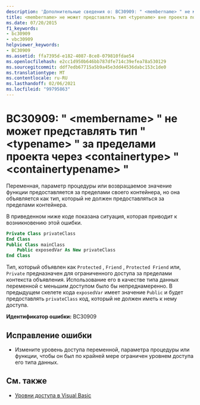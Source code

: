 ```yaml
---
description: 'Дополнительные сведения о: BC30909: " <membername> " не может представлять тип " <typename> " за пределами проекта через <containertype> "<containertypename>'
title: <membername> не может представлять тип <typename> вне проекта посредством <containertype><containertypename>
ms.date: 07/20/2015
f1_keywords:
- bc30909
- vbc30909
helpviewer_keywords:
- BC30909
ms.assetid: ffa7395d-e182-4087-8ce8-079810fdae54
ms.openlocfilehash: e2cc1d950b646bb787dfe714c39efea78a530129
ms.sourcegitcommit: ddf7edb67715a5b9a45e3dd44536dabc153c1de0
ms.translationtype: MT
ms.contentlocale: ru-RU
ms.lasthandoff: 02/06/2021
ms.locfileid: "99795863"
---
```

# <a name="bc30909-membername-cannot-expose-type-typename-outside-the-project-through-containertype-containertypename"></a>BC30909: " \<membername> " не может представлять тип " \<typename> " за пределами проекта через \<containertype> " \<containertypename> "

Переменная, параметр процедуры или возвращаемое значение функции предоставляется за пределами своего контейнера, но она объявляется как тип, который не должен предоставляться за пределами контейнера.

 В приведенном ниже коде показана ситуация, которая приводит к возникновению этой ошибки.

```vb
Private Class privateClass
End Class
Public Class mainClass
    Public exposedVar As New privateClass
End Class
```

 Тип, который объявлен как `Protected` , `Friend` , `Protected Friend` или, `Private` предназначен для ограниченного доступа за пределами контекста объявления. Использование его в качестве типа данных переменной с меньшим доступом было бы непреднамеренно. В предыдущем скелете кода `exposedVar` имеет значение `Public` и будет предоставлять `privateClass` код, который не должен иметь к нему доступа.

 **Идентификатор ошибки:** BC30909

## <a name="to-correct-this-error"></a>Исправление ошибки

- Измените уровень доступа переменной, параметра процедуры или функции, чтобы он был по крайней мере ограничен уровнем доступа его типа данных.

## <a name="see-also"></a>См. также

- [Уровни доступа в Visual Basic](../../programming-guide/language-features/declared-elements/access-levels.md)
